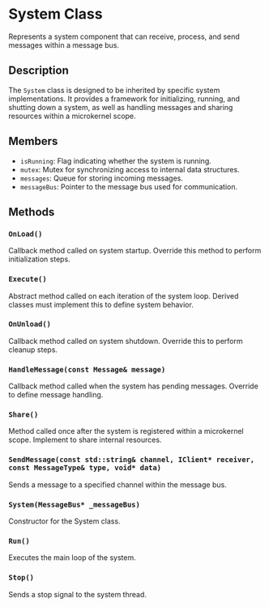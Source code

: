 # System Class

Represents a system component that can receive, process, and send messages within a message bus.

## Description

The `System` class is designed to be inherited by specific system implementations. It provides a framework for initializing, running, and shutting down a system, as well as handling messages and sharing resources within a microkernel scope.

## Members

- `isRunning`: Flag indicating whether the system is running.
- `mutex`: Mutex for synchronizing access to internal data structures.
- `messages`: Queue for storing incoming messages.
- `messageBus`: Pointer to the message bus used for communication.

## Methods

### `OnLoad()`

Callback method called on system startup. Override this method to perform initialization steps.

### `Execute()`

Abstract method called on each iteration of the system loop. Derived classes must implement this to define system behavior.

### `OnUnload()`

Callback method called on system shutdown. Override this to perform cleanup steps.

### `HandleMessage(const Message& message)`

Callback method called when the system has pending messages. Override to define message handling.

### `Share()`

Method called once after the system is registered within a microkernel scope. Implement to share internal resources.

### `SendMessage(const std::string& channel, IClient* receiver, const MessageType& type, void* data)`

Sends a message to a specified channel within the message bus.

### `System(MessageBus* _messageBus)`

Constructor for the System class.

### `Run()`

Executes the main loop of the system.

### `Stop()`

Sends a stop signal to the system thread.
